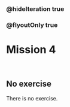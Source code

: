 ### @hideIteration true
### @flyoutOnly true
# Mission 4
```blocks
```

```template
```
## No exercise
There is no exercise.
